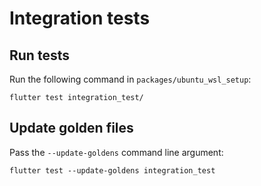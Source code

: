 # Integration tests

## Run tests

Run the following command in `packages/ubuntu_wsl_setup`:

```
flutter test integration_test/
```

## Update golden files

Pass the `--update-goldens` command line argument:

```
flutter test --update-goldens integration_test
```
